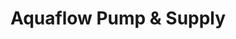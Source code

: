 ---
title: "Aquaflow Pump & Supply"
url: /schnecksville/aquaflow-pump-und-supply/
shop: Baustoffe
---